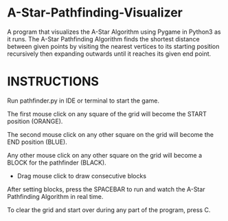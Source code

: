 # A-Star-Pathfinding-Visualizer
A program that visualizes the A-Star Algorithm using Pygame in Python3 as it runs. The A-Star Pathfinding Algorithm finds the shortest distance between given points by visiting the nearest vertices to its starting position recursively then expanding outwards until it reaches its given end point.

# INSTRUCTIONS

Run pathfinder.py in IDE or terminal to start the game.

The first mouse click on any square of the grid will become the START position (ORANGE).

The second mouse click on any other square on the grid will become the END position (BLUE).

Any other mouse click on any other square on the grid will become a BLOCK for the pathfinder (BLACK).
- Drag mouse click to draw consecutive blocks

After setting blocks, press the SPACEBAR to run and watch the A-Star Pathfinding Algorithm in real time.

To clear the grid and start over during any part of the program, press C. 


